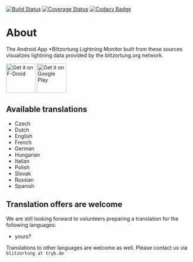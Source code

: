 [![Build Status](https://app.travis-ci.com/wuan/bo-android.svg?branch=master)](https://app.travis-ci.com/wuan/bo-android)  [![Coverage Status](https://coveralls.io/repos/github/wuan/bo-android/badge.svg?branch=master)](https://coveralls.io/github/wuan/bo-android?branch=master) [![Codacy Badge](https://api.codacy.com/project/badge/Grade/fbab98f82eed4a9e9b0cd4af593dbe73)](https://app.codacy.com/app/wuan/bo-android?utm_source=github.com&utm_medium=referral&utm_content=wuan/bo-android&utm_campaign=Badge_Grade_Dashboard)

# About

The Android App *Blitzortung Lightning Monitor built from these sources visualizes lightning data provided by the blitzortung.org network.

[<img src="https://fdroid.gitlab.io/artwork/badge/get-it-on.png"
     alt="Get it on F-Droid"
     height="80">](https://f-droid.org/packages/org.blitzortung.android.app/)
[<img src="https://play.google.com/intl/en_us/badges/images/generic/en-play-badge.png"
     alt="Get it on Google Play"
     height="80">](https://play.google.com/store/apps/details?id=org.blitzortung.android.app)

## Available translations

 * Czech
 * Dutch
 * English
 * French
 * German
 * Hungarian
 * Italian
 * Polish
 * Slovak
 * Russian
 * Spanish

## Translation offers are welcome

We are still looking forward to volunteers preparing a translation for the following languages:

 * yours?

Translations to other languages are welcome as well. Please contact us via `blitzortung at tryb.de`


